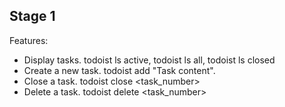 ## Stage 1

Features:

- Display tasks. todoist ls active, todoist ls all, todoist ls closed
- Create a new task. todoist add "Task content".
- Close a task. todoist close <task_number>
- Delete a task. todoist delete <task_number>
